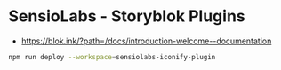 # SensioLabs - Storyblok Plugins

* https://blok.ink/?path=/docs/introduction-welcome--documentation

```bash
npm run deploy --workspace=sensiolabs-iconify-plugin
```